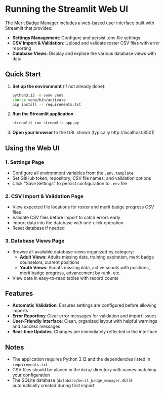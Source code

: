 # Running the Streamlit Web UI

The Merit Badge Manager includes a web-based user interface built with Streamlit that provides:

- **Settings Management**: Configure and persist .env file settings
- **CSV Import & Validation**: Upload and validate roster CSV files with error reporting
- **Database Views**: Display and explore the various database views with data

## Quick Start

1. **Set up the environment** (if not already done):
   ```bash
   python3.12 -m venv venv
   source venv/bin/activate
   pip install -r requirements.txt
   ```

2. **Run the Streamlit application**:
   ```bash
   streamlit run streamlit_app.py
   ```

3. **Open your browser** to the URL shown (typically http://localhost:8501)

## Using the Web UI

### 1. Settings Page
- Configure all environment variables from the `.env.template`
- Set GitHub token, repository, CSV file names, and validation options
- Click "Save Settings" to persist configuration to `.env` file

### 2. CSV Import & Validation Page
- View expected file locations for roster and merit badge progress CSV files
- Validate CSV files before import to catch errors early
- Import data into the database with one-click operation
- Reset database if needed

### 3. Database Views Page
- Browse all available database views organized by category:
  - **Adult Views**: Adults missing data, training expiration, merit badge counselors, current positions
  - **Youth Views**: Scouts missing data, active scouts with positions, merit badge progress, advancement by rank, etc.
- View data in easy-to-read tables with record counts

## Features

- **Automatic Validation**: Ensures settings are configured before allowing imports
- **Error Reporting**: Clear error messages for validation and import issues
- **User-Friendly Interface**: Clean, organized layout with helpful warnings and success messages
- **Real-time Updates**: Changes are immediately reflected in the interface

## Notes

- The application requires Python 3.12 and the dependencies listed in `requirements.txt`
- CSV files should be placed in the `data/` directory with names matching your configuration
- The SQLite database (`database/merit_badge_manager.db`) is automatically created during first import